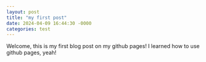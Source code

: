 ```yaml
---
layout: post
title: "my first post"
date: 2024-04-09 16:44:30 -0000
categories: test
---
```


Welcome, this is my first blog post on my github pages!
I learned how to use github pages, yeah!
